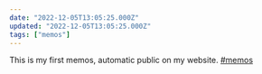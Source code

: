 ```yaml
---
date: "2022-12-05T13:05:25.000Z"
updated: "2022-12-05T13:05:25.000Z"
tags: ["memos"]
---
```


This is my first memos, automatic public on my website. [#memos](/tags/memos)
